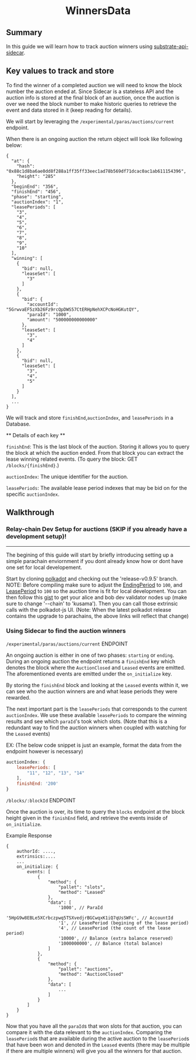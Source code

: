 <h1 style="text-align: center">WinnersData</h1>

## Summary

In this guide we will learn how to track auction winners using [substrate-api-sidecar](https://github.com/paritytech/substrate-api-sidecar).


## Key values to track and store

To find the winner of a completed auction we will need to know the block number the auction ended at. Since Sidecar is a stateless API and the auction info is stored at the final block of an auction, once the auction is over we need the block number to make historic queries to retrieve the event and data stored in it (keep reading for details).

We will start by leveraging the `/experimental/paras/auctions/current` endpoint. 

When there is an ongoing auction the return object will look like following below:

```
{
  "at": {
    "hash": "0x88c1d8ba6ae0dd8f288a1ff35ff33eec1ad78b569df71dcac0ac1ab611154396",
    "height": "285"
  },
  "beginEnd": "356",
  "finishEnd": "456",
  "phase": "starting",
  "auctionIndex": "1",
  "leasePeriods": [
    "3",
    "4",
    "5",
    "6",
    "7",
    "8",
    "9",
    "10"
  ],
  "winning": [
    {
      "bid": null,
      "leaseSet": [
        "3"
      ]
    },
    {
      "bid": {
        "accountId": "5GrwvaEF5zXb26Fz9rcQpDWS57CtERHpNehXCPcNoHGKutQY",
        "paraId": "1000",
        "amount": "500000000000000"
      },
      "leaseSet": [
        "3",
        "4"
      ]
    },
    {
      "bid": null,
      "leaseSet": [
        "3",
        "4",
        "5"
      ]
    }
  ],
  ...
}
```

We will track and store `finishEnd`,`auctionIndex`, and `leasePeriods` in a Database. 

** Details of each key **

`finishEnd`: This is the last block of the auction. Storing it allows you to query the block at which the auction ended. From that block you can extract the lease winning related events. (To query the block: GET `/blocks/{finishEnd}`.)

`auctionIndex`: The unique identifier for the auction. 

`leasePeriods`: The available lease period indexes that may be bid on for the specific `auctionIndex`. 


## Walkthrough

### Relay-chain Dev Setup for auctions (SKIP if you already have a development setup)!
-------------

The begining of this guide will start by briefly introducing setting up a simple parachain enviornment if you dont already know how or dont have one set for local developement. 

Start by cloning [polkadot](https://github.com/paritytech/polkadot) and checking out the 'release-v0.9.5' branch. NOTE: Before compiling make sure to adjust the [EndingPeriod](https://github.com/paritytech/polkadot/blob/master/runtime/kusama/src/lib.rs#L1158) to `100`, and [LeasePeriod](https://github.com/paritytech/polkadot/blob/master/runtime/kusama/src/lib.rs#L1123) to `100` so the auction time is fit for local development. You can then follow this [gist](https://gist.github.com/emostov/a58f887fce6af8a9b4aa2421114836c5) to get your alice and bob dev validator nodes up (make sure to change '--chain' to 'kusama'). Then you can call those extrinsic calls with the polkadot-js UI. (Note: When the latest polkadot release contains the upgrade to parachains, the above links will reflect that change)

### Using Sidecar to find the auction winners

`/experimental/paras/auctions/current` ENDPOINT

An ongoing auction is either in one of two phases: `starting` or `ending`. During an ongoing auction the endpoint returns a `finishEnd` key which denotes the block where the `AuctionClosed` and `Leased` events are emitted. The aforementioned events are emitted under the `on_initialize` key. 

By storing the `finishEnd` block and looking at the `Leased` events within it, we can see who the auction winners are and what lease periods they were rewarded.

The next important part is the `leasePeriods` that corresponds to the current `auctionIndex`. We use these available `leasePeriods` to compare the winning results and see which `paraId`'s took which slots. (Note that this is a redundant way to find the auction winners when coupled with watching for the `Leased` events)

EX: (The below code snippet is just an example, format the data from the endpoint however is necessary)
```javascript
auctionIndex: {
    leasePeriods: [
        "11", "12", "13", "14"
    ],
    finishEnd: '200'
}
```

`/blocks/:blockId` ENDPOINT

Once the auction is over, its time to query the `blocks` endpoint at the block height given in the `finishEnd` field, and retrieve the events inside of `on_initialize`.

Example Response
```
{
    authorId: ....,
    extrinsics:....
    ...
    on_initialize: {
        events: [
            {
                "method": {
                    "pallet": "slots",
                    "method": "Leased"
                },
                "data": [
                    '1000', // ParaId
                    '5HpG9w8EBLe5XCrbczpwq5TSXvedjrBGCwqxK1iQ7qUsSWFc', // AccountId
                    '1', // LeasePeriod (begining of the lease period)
                    '4', // LeasePeriod (the count of the lease period)
                    '10000', // Balance (extra balance reserved)
                    '1000000000', // Balance (total balance) 
                ]
            },
            {
                "method": {
                    "pallet": "auctions",
                    "method": "AuctionClosed"
                },
                "data": [
                    ...
                ]
            }
        ]
    }
}
```

Now that you have all the `paraId`s that won slots for that auction, you can compare it with the data relevant to the `auctionIndex`. Comparing the `leasePeriod`s that are available during the active auction to the `leasePeriod`s that have been won and denoted in the `Leased` events (there may be multiple if there are multiple winners) will give you all the winners for that auction. 
